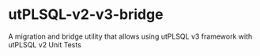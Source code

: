# utPLSQL-v2-v3-bridge
A migration and bridge utility that allows using utPLSQL v3 framework with utPLSQL v2 Unit Tests
